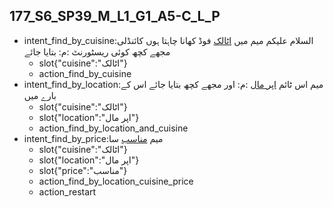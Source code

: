 ## 177_S6_SP39_M_L1_G1_A5-C_L_P
* intent_find_by_cuisine:السلام علیکم میم میں [اٹالک](cuisine) فوڈ کھانا چاہتا ہوں کائنڈلی مجھے کچھ کوئی ریسٹورنٹ :م: بتایا جائے
	- slot{"cuisine":"اٹالک"}
	- action_find_by_cuisine
* intent_find_by_location:میم اس ٹائم [اپر مال](location) :م: اور مجھے کچھ بتایا جائے اس کے بارے میں
	- slot{"cuisine":"اٹالک"}
	- slot{"location":"اپر مال"}
	- action_find_by_location_and_cuisine
* intent_find_by_price:میم [مناسب](price) سا
	- slot{"cuisine":"اٹالک"}
	- slot{"location":"اپر مال"}
	- slot{"price":"مناسب"}
	- action_find_by_location_cuisine_price
	- action_restart